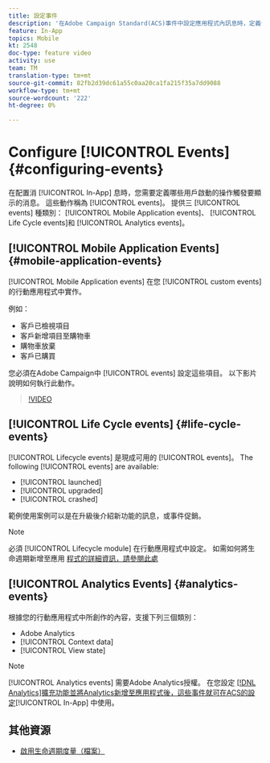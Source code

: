 ```yaml
---
title: 設定事件
description: '在Adobe Campaign Standard(ACS)事件中設定應用程式內訊息時，定義使用者啟動的動作會觸發要顯示的訊息。 '
feature: In-App
topics: Mobile
kt: 2548
doc-type: feature video
activity: use
team: TM
translation-type: tm+mt
source-git-commit: 82fb2d39dc61a55c0aa20ca1fa215f35a7dd9088
workflow-type: tm+mt
source-wordcount: '222'
ht-degree: 0%

---
```



# Configure [!UICONTROL Events] {#configuring-events}

在配置消 [!UICONTROL In-App] 息時，您需要定義哪些用戶啟動的操作觸發要顯示的消息。 這些動作稱為 [!UICONTROL events]。 提供三 [!UICONTROL events] 種類別： [!UICONTROL Mobile Application events]、 [!UICONTROL Life Cycle events]和 [!UICONTROL Analytics events]。

## [!UICONTROL Mobile Application Events] {#mobile-application-events}

[!UICONTROL Mobile Application events] 在您 [!UICONTROL custom events] 的行動應用程式中實作。

例如：

* 客戶已檢視項目
* 客戶新增項目至購物車
* 購物車放棄
* 客戶已購買

您必須在Adobe Campaign中 [!UICONTROL events] 設定這些項目。 以下影片說明如何執行此動作。

>[!VIDEO](https://video.tv.adobe.com/v/26245?quality=12)

## [!UICONTROL Life Cycle events]  {#life-cycle-events}

[!UICONTROL Lifecycle events] 是現成可用的 [!UICONTROL events]。 The following [!UICONTROL events] are available:

* [!UICONTROL launched]
* [!UICONTROL upgraded]
* [!UICONTROL crashed]

範例使用案例可以是在升級後介紹新功能的訊息，或事件促銷。

>[!NOTE]
>
>必須 [!UICONTROL Lifecycle module] 在行動應用程式中設定。 如需如何將生命週期新增至應用 [程式的詳細資訊，請參閱此處](https://aep-sdks.gitbook.io/docs/using-mobile-extensions/mobile-core/lifecycle)

## [!UICONTROL Analytics Events] {#analytics-events}

根據您的行動應用程式中所創作的內容，支援下列三個類別：

* Adobe Analytics
* [!UICONTROL Context data]
* [!UICONTROL View state]

>[!NOTE]
>
>[!UICONTROL Analytics events] 需要Adobe Analytics授權。 在您設定 [[!DNL Analytics]擴充功能並將](https://aep-sdks.gitbook.io/docs/using-mobile-extensions/adobe-analytics#configure-analytics-extension-in-launch)[Analytics新增至應用程式後，這些事件就可在ACS的設定](https://aep-sdks.gitbook.io/docs/using-mobile-extensions/adobe-analytics#add-analytics-to-your-app)[!UICONTROL In-App] 中使用。

## 其他資源

* [啟用生命週期度量（檔案）](https://aep-sdks.gitbook.io/docs/getting-started/initialize-the-sdk#enable-lifecycle-metrics)
